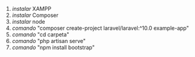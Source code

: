 1. *instalar* XAMPP
2. *instalar* Composer
3. *instalar* node
4. *comando* "composer create-project laravel/laravel:^10.0 example-app"
5. *comando* "cd carpeta"
6. *comando* "php artisan serve"
7. *comando* "npm install bootstrap"